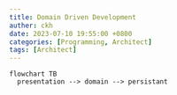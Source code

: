 ```yaml
---
title: Domain Driven Development
auther: ckh
date: 2023-07-10 19:55:00 +0800
categories: [Programming, Architect]
tags: [Architect]    
---
```


```mermaid
flowchart TB
  presentation --> domain --> persistant
```

